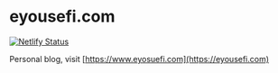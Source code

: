 # eyousefi.com
[![Netlify Status](https://api.netlify.com/api/v1/badges/50fa183c-6dcc-486b-aae3-56042a1962a0/deploy-status)](https://app.netlify.com/sites/eyousefi/deploys)

Personal blog, visit [https://www.eyosuefi.com](https://eyousefi.com)


